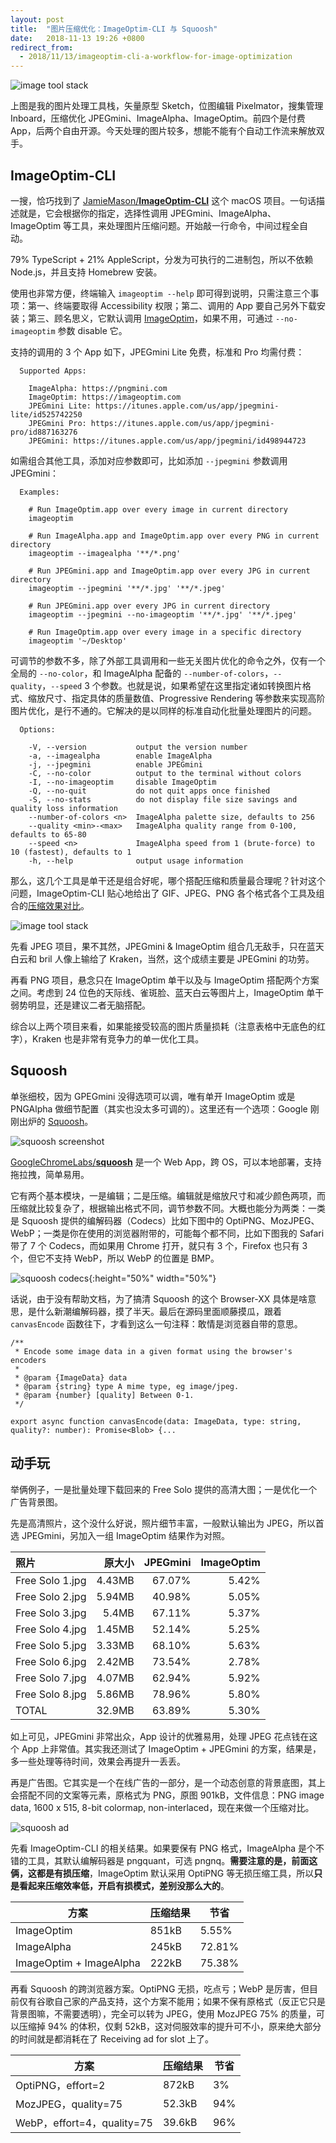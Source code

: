 ```yaml
---
layout: post
title:  "图片压缩优化：ImageOptim-CLI 与 Squoosh"
date:   2018-11-13 19:26 +0800
redirect_from:
  - 2018/11/13/imageoptim-cli-a-workflow-for-image-optimization
---
```


![image tool stack](/files/2018/image-tool-stack.png)

上图是我的图片处理工具栈，矢量原型 Sketch，位图编辑 Pixelmator，搜集管理 Inboard，压缩优化 JPEGmini、ImageAlpha、ImageOptim。前四个是付费 App，后两个自由开源。今天处理的图片较多，想能不能有个自动工作流来解放双手。

## ImageOptim-CLI

一搜，恰巧找到了 [JamieMason/**ImageOptim-CLI**](https://github.com/JamieMason) 这个 macOS 项目。一句话描述就是，它会根据你的指定，选择性调用 JPEGmini、ImageAlpha、ImageOptim 等工具，来处理图片压缩问题。开始敲一行命令，中间过程全自动。

79% TypeScript + 21% AppleScript，分发为可执行的二进制包，所以不依赖 Node.js，并且支持 Homebrew 安装。

使用也非常方便，终端输入 `imageoptim --help` 即可得到说明，只需注意三个事项：第一、终端要取得 Accessibility 权限；第二、调用的 App 要自己另外下载安装；第三、顾名思义，它默认调用 [ImageOptim](https://imageoptim.com)，如果不用，可通过 `--no-imageoptim` 参数 disable 它。

支持的调用的 3 个 App 如下，JPEGmini Lite 免费，标准和 Pro 均需付费：

```
  Supported Apps:

    ImageAlpha: https://pngmini.com
    ImageOptim: https://imageoptim.com
    JPEGmini Lite: https://itunes.apple.com/us/app/jpegmini-lite/id525742250
    JPEGmini Pro: https://itunes.apple.com/us/app/jpegmini-pro/id887163276
    JPEGmini: https://itunes.apple.com/us/app/jpegmini/id498944723
```

如需组合其他工具，添加对应参数即可，比如添加 `--jpegmini` 参数调用 JPEGmini：

```
  Examples:

    # Run ImageOptim.app over every image in current directory
    imageoptim

    # Run ImageAlpha.app and ImageOptim.app over every PNG in current directory
    imageoptim --imagealpha '**/*.png'

    # Run JPEGmini.app and ImageOptim.app over every JPG in current directory
    imageoptim --jpegmini '**/*.jpg' '**/*.jpeg'

    # Run JPEGmini.app over every JPG in current directory
    imageoptim --jpegmini --no-imageoptim '**/*.jpg' '**/*.jpeg'

    # Run ImageOptim.app over every image in a specific directory
    imageoptim '~/Desktop'
```

可调节的参数不多，除了外部工具调用和一些无关图片优化的命令之外，仅有一个全局的 `--no-color`，和 ImageAlpha 配备的 `--number-of-colors`，`--quality`，`--speed` 3 个参数。也就是说，如果希望在这里指定诸如转换图片格式、缩放尺寸、指定具体的质量数值、Progressive Rendering 等参数来实现高阶图片优化，是行不通的。它解决的是以同样的标准自动化批量处理图片的问题。

```
  Options:

    -V, --version           output the version number
    -a, --imagealpha        enable ImageAlpha
    -j, --jpegmini          enable JPEGmini
    -C, --no-color          output to the terminal without colors
    -I, --no-imageoptim     disable ImageOptim
    -Q, --no-quit           do not quit apps once finished
    -S, --no-stats          do not display file size savings and quality loss information
    --number-of-colors <n>  ImageAlpha palette size, defaults to 256
    --quality <min>-<max>   ImageAlpha quality range from 0-100, defaults to 65-80
    --speed <n>             ImageAlpha speed from 1 (brute-force) to 10 (fastest), defaults to 1
    -h, --help              output usage information
```

那么，这几个工具是单干还是组合好呢，哪个搭配压缩和质量最合理呢？针对这个问题，ImageOptim-CLI 贴心地给出了 GIF、JPEG、PNG 各个格式各个工具及组合的[压缩效果对比](http://jamiemason.github.io/ImageOptim-CLI/comparison/all/photoshop/desc/)。

![image tool stack](/files/2018/imageoptim-cli-comparison.png)

先看 JPEG 项目，果不其然，JPEGmini & ImageOptim 组合几无敌手，只在蓝天白云和 bril 人像上输给了 Kraken，当然，这个成绩主要是 JPEGmini 的功劳。

再看 PNG 项目，悬念只在 ImageOptim 单干以及与 ImageOptim 搭配两个方案之间。考虑到 24 位色的天际线、雀斑脸、蓝天白云等图片上，ImageOptim 单干弱势明显，还是建议二者无脑搭配。

综合以上两个项目来看，如果能接受较高的图片质量损耗（注意表格中无底色的红字），Kraken 也是非常有竞争力的单一优化工具。

## Squoosh

单张细校，因为 GPEGmini 没得选项可以调，唯有单开 ImageOptim 或是 PNGAlpha 做细节配置（其实也没太多可调的）。这里还有一个选项：Google 刚刚出炉的 [Squoosh](https://squoosh.app/)。

![squoosh screenshot](/files/2018/squoosh.png)

[GoogleChromeLabs/**squoosh**](https://github.com/GoogleChromeLabs) 是一个 Web App，跨 OS，可以本地部署，支持拖拉拽，简单易用。

它有两个基本模块，一是编辑；二是压缩。编辑就是缩放尺寸和减少颜色两项，而压缩就比较复杂了，根据输出格式不同，调节参数不同。大概也能分为两类：一类是 Squoosh 提供的编解码器（Codecs）比如下图中的 OptiPNG、MozJPEG、WebP；一类是你在使用的浏览器附带的，可能每个都不同，比如下图我的 Safari 带了 7 个 Codecs，而如果用 Chrome 打开，就只有 3 个，Firefox 也只有 3 个，但它不支持 WebP，所以 WebP 的位置是 BMP。

![squoosh codecs](/files/2018/squoosh_codecs.png){:height="50%" width="50%"}

话说，由于没有帮助文档，为了搞清 Squoosh 的这个 Browser-XX 具体是啥意思，是什么新潮编解码器，摸了半天。最后在源码里面顺藤摸瓜，跟着 `canvasEncode` 函数往下，才看到这么一句注释：敢情是浏览器自带的意思。

```
/**
 * Encode some image data in a given format using the browser's encoders
 *
 * @param {ImageData} data
 * @param {string} type A mime type, eg image/jpeg.
 * @param {number} [quality] Between 0-1.
 */

export async function canvasEncode(data: ImageData, type: string, quality?: number): Promise<Blob> {...
```

## 动手玩

举俩例子，一是批量处理下载回来的 Free Solo 提供的高清大图；一是优化一个广告背景图。

先是高清照片，这个没什么好说，照片细节丰富，一般默认输出为 JPEG，所以首选 JPEGmini，另加入一组 ImageOptim 结果作为对照。

| 照片             | 原大小  | JPEGmini | ImageOptim |
| :-------------- | -----: | -----: | ----: |
| Free Solo 1.jpg | 4.43MB | 67.07% | 5.42% |
| Free Solo 2.jpg | 5.94MB | 40.98% | 5.05% |
| Free Solo 3.jpg | 5.4MB  | 67.11% | 5.37% |
| Free Solo 4.jpg | 1.45MB | 52.14% | 5.25% |
| Free Solo 5.jpg | 3.33MB | 68.10% | 5.63% |
| Free Solo 6.jpg | 2.42MB | 73.54% | 2.78% |
| Free Solo 7.jpg | 4.07MB | 62.94% | 5.92% |
| Free Solo 8.jpg | 5.86MB | 78.96% | 5.80% |
| TOTAL           | 32.9MB | 63.89% | 5.30% |

如上可见，JPEGmini 非常出众，App 设计的优雅易用，处理 JPEG 花点钱在这个 App 上非常值。其实我还测试了 ImageOptim + JPEGmini 的方案，结果是，多一些处理等待时间，效果会再提升一丢丢。

再是广告图。它其实是一个在线广告的一部分，是一个动态创意的背景底图，其上会搭配不同的文案等元素，原格式为 PNG，原图 901kB，文件信息：PNG image data, 1600 x 515, 8-bit colormap, non-interlaced，现在来做一个压缩对比。

![squoosh ad](/files/2018/squoosh_ad.png)

先看 ImageOptim-CLI 的相关结果。如果要保有 PNG 格式，ImageAlpha 是个不错的工具，其默认编解码器是 pngquant，可选 pngnq。**需要注意的是，前面这俩，这都是有损压缩**，ImageOptim 默认采用 OptiPNG 等无损压缩工具，所以**只是看起来压缩效率低，开启有损模式，差别没那么大的**。

| 方案                    | 压缩结果 | 节省   |
| ----------------------- | -------- | ------ |
| ImageOptim              | 851kB    | 5.55%  |
| ImageAlpha              | 245kB    | 72.81% |
| ImageOptim + ImageAlpha | 222kB    | 75.38% |

再看 Squoosh 的跨浏览器方案。OptiPNG 无损，吃点亏；WebP 是厉害，但目前仅有谷歌自己家的产品支持，这个方案不能用；如果不保有原格式（反正它只是背景图嘛，不需要透明），完全可以转为 JPEG，使用 MozJPEG 75% 的质量，可以压缩掉 94% 的体积，仅剩 52kB，这对伺服效率的提升可不小，原来绝大部分的时间就是都消耗在了 Receiving ad for slot 上了。


| 方案                       | 压缩结果 | 节省 |
| -------------------------- | -------- | ---- |
| OptiPNG，effort=2          | 872kB    | 3%   |
| MozJPEG，quality=75        | 52.3kB   | 94%  |
| WebP，effort=4，quality=75 | 39.6kB   | 96%  |
